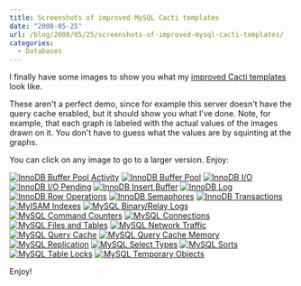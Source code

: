 ```yaml
---
title: Screenshots of improved MySQL Cacti templates
date: "2008-05-25"
url: /blog/2008/05/25/screenshots-of-improved-mysql-cacti-templates/
categories:
  - Databases
---
```

<p>I finally have some images to show you what my <a href="http://code.google.com/p/mysql-cacti-templates/">improved Cacti templates</a> look like.</p>

<p>These aren't a perfect demo, since for example this server doesn't have the query cache enabled, but it should show you what I've done.  Note, for example, that each graph is labeled  with the actual values of the images drawn on it.  You don't have to guess what the values are by squinting at the graphs.</p>

<p>You can click on any image to go to a larger version.  Enjoy:</p>

<p><a href='http://www.xaprb.com/media/2008/05/graph_image_016.png' title='InnoDB Buffer Pool Activity'><img src='http://www.xaprb.com/media/2008/05/graph_image_016.thumbnail.png' alt='InnoDB Buffer Pool Activity' /></a>
<a href='http://www.xaprb.com/media/2008/05/graph_image_022.png' title='InnoDB Buffer Pool'><img src='http://www.xaprb.com/media/2008/05/graph_image_022.thumbnail.png' alt='InnoDB Buffer Pool' /></a>
<a href='http://www.xaprb.com/media/2008/05/graph_image_003.png' title='InnoDB I/O'><img src='http://www.xaprb.com/media/2008/05/graph_image_003.thumbnail.png' alt='InnoDB I/O' /></a>
<a href='http://www.xaprb.com/media/2008/05/graph_image_005.png' title='InnoDB I/O Pending'><img src='http://www.xaprb.com/media/2008/05/graph_image_005.thumbnail.png' alt='InnoDB I/O Pending' /></a>
<a href='http://www.xaprb.com/media/2008/05/graph_image_012.png' title='InnoDB Insert Buffer'><img src='http://www.xaprb.com/media/2008/05/graph_image_012.thumbnail.png' alt='InnoDB Insert Buffer' /></a>
<a href='http://www.xaprb.com/media/2008/05/graph_image_024.png' title='InnoDB Log'><img src='http://www.xaprb.com/media/2008/05/graph_image_024.thumbnail.png' alt='InnoDB Log' /></a>
<a href='http://www.xaprb.com/media/2008/05/graph_image_002.png' title='InnoDB Row Operations'><img src='http://www.xaprb.com/media/2008/05/graph_image_002.thumbnail.png' alt='InnoDB Row Operations' /></a>
<a href='http://www.xaprb.com/media/2008/05/graph_image_017.png' title='InnoDB Semaphores'><img src='http://www.xaprb.com/media/2008/05/graph_image_017.thumbnail.png' alt='InnoDB Semaphores' /></a>
<a href='http://www.xaprb.com/media/2008/05/graph_image_006.png' title='InnoDB Transactions'><img src='http://www.xaprb.com/media/2008/05/graph_image_006.thumbnail.png' alt='InnoDB Transactions' /></a>
<a href='http://www.xaprb.com/media/2008/05/graph_image_021.png' title='MyISAM Indexes'><img src='http://www.xaprb.com/media/2008/05/graph_image_021.thumbnail.png' alt='MyISAM Indexes' /></a>
<a href='http://www.xaprb.com/media/2008/05/graph_image_013.png' title='MySQL Binary/Relay Logs'><img src='http://www.xaprb.com/media/2008/05/graph_image_013.thumbnail.png' alt='MySQL Binary/Relay Logs' /></a>
<a href='http://www.xaprb.com/media/2008/05/graph_image_010.png' title='MySQL Command Counters'><img src='http://www.xaprb.com/media/2008/05/graph_image_010.thumbnail.png' alt='MySQL Command Counters' /></a>
<a href='http://www.xaprb.com/media/2008/05/graph_image_020.png' title='MySQL Connections'><img src='http://www.xaprb.com/media/2008/05/graph_image_020.thumbnail.png' alt='MySQL Connections' /></a>
<a href='http://www.xaprb.com/media/2008/05/graph_image_004.png' title='MySQL Files and Tables'><img src='http://www.xaprb.com/media/2008/05/graph_image_004.thumbnail.png' alt='MySQL Files and Tables' /></a>
<a href='http://www.xaprb.com/media/2008/05/graph_image_023.png' title='MySQL Network Traffic'><img src='http://www.xaprb.com/media/2008/05/graph_image_023.thumbnail.png' alt='MySQL Network Traffic' /></a>
<a href='http://www.xaprb.com/media/2008/05/graph_image_014.png' title='MySQL Query Cache'><img src='http://www.xaprb.com/media/2008/05/graph_image_014.thumbnail.png' alt='MySQL Query Cache' /></a>
<a href='http://www.xaprb.com/media/2008/05/graph_image_026.png' title='MySQL Query Cache Memory'><img src='http://www.xaprb.com/media/2008/05/graph_image_026.thumbnail.png' alt='MySQL Query Cache Memory' /></a>
<a href='http://www.xaprb.com/media/2008/05/graph_image_015.png' title='MySQL Replication'><img src='http://www.xaprb.com/media/2008/05/graph_image_015.thumbnail.png' alt='MySQL Replication' /></a>
<a href='http://www.xaprb.com/media/2008/05/graph_image_019.png' title='MySQL Select Types'><img src='http://www.xaprb.com/media/2008/05/graph_image_019.thumbnail.png' alt='MySQL Select Types' /></a>
<a href='http://www.xaprb.com/media/2008/05/graph_image_007.png' title='MySQL Sorts'><img src='http://www.xaprb.com/media/2008/05/graph_image_007.thumbnail.png' alt='MySQL Sorts' /></a>
<a href='http://www.xaprb.com/media/2008/05/graph_image_011.png' title='MySQL Table Locks'><img src='http://www.xaprb.com/media/2008/05/graph_image_011.thumbnail.png' alt='MySQL Table Locks' /></a>
<a href='http://www.xaprb.com/media/2008/05/graph_image_025.png' title='MySQL Temporary Objects'><img src='http://www.xaprb.com/media/2008/05/graph_image_025.thumbnail.png' alt='MySQL Temporary Objects' /></a></p>

<p>Enjoy!</p>
